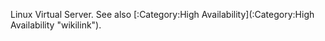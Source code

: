 Linux Virtual Server. See also [:Category:High
Availability](:Category:High Availability "wikilink").
